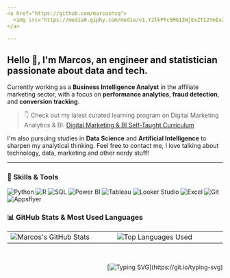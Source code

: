 ```yaml
---
<a href="https://github.com/marcoshsq">
  <img src="https://media0.giphy.com/media/v1.Y2lkPTc5MGI3NjExZTI2YmIxZXFhN2F3MjJqNHE1MGJ2aDdkaWxmejRqMmJyamhlY2h4dyZlcD12MV9pbnRlcm5hbF9naWZfYnlfaWQmY3Q9Zw/NKEt9elQ5cR68/giphy.gif" alt="Capa" width="100%" />
</a>

---
```


## Hello 👋, I'm Marcos, an engineer and statistician passionate about data and tech. 

Currently working as a **Business Intelligence Analyst** in the affiliate marketing sector, with a focus on **performance analytics**, **fraud detection**, and **conversion tracking**.

> 👇 Check out my latest curated learning program on Digital Marketing Analytics & BI:
> [Digital Marketing & BI Self-Taught Curriculum](https://github.com/marcoshsq/Digital-Marketing-Analytics-SelfTaught)

I'm also pursuing studies in **Data Science** and **Artificial Intelligence** to sharpen my analytical thinking. Feel free to contact me, I love talking about technology, data, marketing and other nerdy stuff!

---

### 🧠 Skills & Tools

![Python](https://img.shields.io/badge/Python-3776AB?style=for-the-badge&logo=python&logoColor=white)
![R](https://img.shields.io/badge/R-276DC3?style=for-the-badge&logo=r&logoColor=white)
![SQL](https://img.shields.io/badge/SQL-4479A1?style=for-the-badge&logo=postgresql&logoColor=white)
![Power BI](https://img.shields.io/badge/Power%20BI-F2C811?style=for-the-badge&logo=powerbi&logoColor=black)
![Tableau](https://img.shields.io/badge/Tableau-E97627?style=for-the-badge&logo=tableau&logoColor=white)
![Looker Studio](https://img.shields.io/badge/Looker%20Studio-4285F4?style=for-the-badge&logo=googleanalytics&logoColor=white)
![Excel](https://img.shields.io/badge/Excel-217346?style=for-the-badge&logo=microsoftexcel&logoColor=white)
![Git](https://img.shields.io/badge/Git-F05032?style=for-the-badge&logo=git&logoColor=white)
![Appsflyer](https://img.shields.io/badge/Appsflyer-42B883?style=for-the-badge&logo=databricks&logoColor=white)

### 📊 GitHub Stats & Most Used Languages

<div align="center">
  <table>
    <tr>
      <td width="400">
        <img src="https://github-readme-stats.vercel.app/api?username=marcoshsq&show_icons=true&theme=radical" alt="Marcos's GitHub Stats" />
      </td>
      <td width="400">
        <img src="https://github-readme-stats.vercel.app/api/top-langs/?username=marcoshsq&layout=compact&card_width=400&theme=radical&hide=jupyter%20notebook" alt="Top Languages Used" />
      </td>
    </tr>
  </table>
</div>

<br>

<div align="right">

  [![Typing SVG](https://readme-typing-svg.herokuapp.com/?color=F7F7F7&lines=𝑺𝑬𝑬+𝒀𝑶𝑼+𝑺𝑷𝑨𝑪𝑬+𝑪𝑶𝑾𝑩𝑶𝒀...)](https://git.io/typing-svg)

</div>
